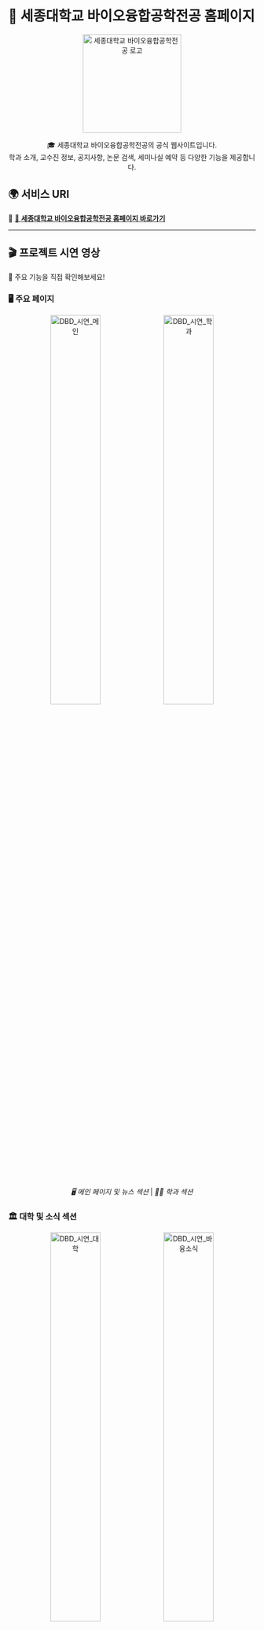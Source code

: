 # **🚀 세종대학교 바이오융합공학전공 홈페이지**  
<p align="center">
  <img src="https://i.namu.wiki/i/rl9I96qi24PeIr4GIPjgN_l0Wv1IvxFBpFTnDpsBrjFnNDEVNboPf00htpycOlrlilpk1iJMbVWsn5VyAkF8Mss1XSWV9DGyIPBE2ttkrCNF8zowi94BEEHyXDbOkd6q72PEucaRPi6KQ_ZmqM058g.svg" alt="세종대학교 바이오융합공학전공 로고" width="200">
</p>

<p align="center">
  🎓 세종대학교 바이오융합공학전공의 공식 웹사이트입니다.<br>
  학과 소개, 교수진 정보, 공지사항, 논문 검색, 세미나실 예약 등 다양한 기능을 제공합니다.
</p>

## 🌍 서비스 URI
🚀 [🔗 **세종대학교 바이오융합공학전공 홈페이지 바로가기**](https://ibb.sejong.ac.kr/)


---
## **🎬 프로젝트 시연 영상**
📢 주요 기능을 직접 확인해보세요!

### **🖥️ 주요 페이지**
<p align="center">
  <img src="https://github.com/user-attachments/assets/56b41765-1f3c-4dbf-98ee-697fc7cb8376" alt="DBD_시연_메인" width="45%">
  <img src="https://github.com/user-attachments/assets/c850f8ad-9da0-4223-9ad9-1f9aa3fde23a" alt="DBD_시연_학과" width="45%">
</p>
<p align="center">
  <em>🖥️ 메인 페이지 및 뉴스 섹션</em> | <em>👨‍🏫 학과 섹션</em>
</p>

### **🏛️ 대학 및 소식 섹션**
<p align="center">
  <img src="https://github.com/user-attachments/assets/896985b2-02b1-498d-abd3-24d89a5d7650" alt="DBD_시연_대학" width="45%">
  <img src="https://github.com/user-attachments/assets/ba7cba19-9332-4e72-946f-8250cd4d6ba1" alt="DBD_시연_바융소식" width="45%">
</p>
<p align="center">
  <em>🏛️ 대학 섹션</em> | <em>📅 바융 소식 섹션</em>
</p>

---

## **📌 프로젝트 이미지 **
<p align="center">
  <img src="https://github.com/user-attachments/assets/d35acfeb-6402-454a-8e5d-9298376c23ae" alt="추가 이미지 1" width="20.5%" hspace="10">
  <img src="https://github.com/user-attachments/assets/9e4fc9dc-8811-44fa-a831-66c63291a582" alt="추가 이미지 2" width="20%" hspace="8">
  <img src="https://github.com/user-attachments/assets/6171efba-ef71-44c2-959a-8d95136beb60" alt="추가 이미지 4" width="20%" hspace="10">
  <img src="https://github.com/user-attachments/assets/8ff697e8-4f72-4a97-9599-c23d19aefaec" alt="추가 이미지 3" width="20%" hspace="10">
</p>
<p align="center">
  <em>📌 데스크탑 메인</em> | <em>📌 데스크탑 뉴스 </em> | <em>📌 모바일 메인 </em> | <em>📌 모바일 뉴스 </em>
</p>


## **📌 프로젝트 소개**
🔹 본 프로젝트는 **세종대학교 바이오융합공학전공**의 공식 웹사이트입니다.  
🔹 학생, 교수진, 연구원 및 방문자들에게 **학과 정보 및 연구 성과를 효과적으로 공유**하기 위해 개발되었습니다.  
🔹 **사용자 친화적인 UI**와 **반응형 디자인**을 통해 **모든 기기에서 최적의 사용자 경험**을 제공합니다.  

📍 **📢 주요 기능**:
- 학과 및 교수진 소개  
- 연구 논문 검색 & 세미나실 예약 시스템  
- 공지사항 및 뉴스 제공  
- 모바일/태블릿 반응형 UI 지원  

---

## **✨ 주요 기능**
### 🔹 1. 학과 정보  
📖 학과 소개 | 👨‍🏫 교수진 프로필 | 🏫 조직도 | 🎓 학생회 활동  

### 🔹 2. 학사 정보  
📚 학부/대학원 과정 | 🏆 장학금 정보 | 📄 입학 안내  

### 🔹 3. 소식 및 공지  
📢 공지사항 | 📰 뉴스 | 🎤 세미나 정보 | 📑 논문 아카이브  

### 🔹 4. 세미나실 예약 시스템  
📅 캘린더 뷰 | 📝 예약 신청 | ✅ 예약 승인 & 관리  

---

## **⚡ 기술 스택**
📌 최신 웹 기술을 적용하여 **빠르고 최적화된 경험**을 제공합니다.

### **💻 프론트엔드**
- ![React](https://img.shields.io/badge/-React-61DAFB?logo=react&logoColor=white&style=flat-square)  
- ![TypeScript](https://img.shields.io/badge/-TypeScript-3178C6?logo=typescript&logoColor=white&style=flat-square)  
- ![Styled Components](https://img.shields.io/badge/-Styled_Components-DB7093?logo=styled-components&logoColor=white&style=flat-square)  
- ![React Query](https://img.shields.io/badge/-React_Query-FF4154?logo=react-query&logoColor=white&style=flat-square)  

### **🛠️ 백엔드**
- ![Spring Boot](https://img.shields.io/badge/-Spring_Boot-6DB33F?logo=spring-boot&logoColor=white&style=flat-square)  
- ![MySQL](https://img.shields.io/badge/-MySQL-4479A1?logo=mysql&logoColor=white&style=flat-square)  
- ![Ubuntu Server](https://img.shields.io/badge/-Ubuntu-6DB33F?logo=ubuntu&logoColor=white&style=flat-square)  

### **🛡️ 테스트 & 품질 관리**
- ![Jest](https://img.shields.io/badge/-Jest-C21325?logo=jest&logoColor=white&style=flat-square)  
- ![ESLint](https://img.shields.io/badge/-ESLint-4B32C3?logo=eslint&logoColor=white&style=flat-square)  

---

## **🚀 시작하기**
### **📌 사전 요구사항**
- **Node.js v18 이상**  
- **npm 또는 yarn**  
- **Git**  

### **📌 설치 방법**
```bash
git clone https://github.com/urinaner/sejong-dibb.git
cd sejong-dibb/frontend
npm install
npm run start
```
🚀 **로컬 개발 환경이 실행됩니다!**  

---

## **📂 프로젝트 구조**
📌 폴더별 주요 구성 요소는 다음과 같습니다:
```
src/
├── config/            # API 엔드포인트 정의
├── assets/            # 이미지, 폰트 등 정적 자원
├── components/        # 재사용 가능한 UI 컴포넌트
├── hooks/             # 커스텀 훅
├── pages/             # 페이지 컴포넌트
├── routes/            # 라우팅 설정
├── styles/            # 글로벌 스타일 및 테마
└── utils/             # 유틸리티 함수
```

---

## **📊 성능 최적화**
🚀 **최적화된 웹사이트 환경을 제공합니다.**  

🔹 **React Query**: 서버 데이터 캐싱 & 자동 갱신  
🔹 **코드 스플리팅**: React.lazy & Suspense 적용  
🔹 **이미지 최적화**: WebP 포맷 활용  
🔹 **CDN 활용**: CloudFront로 정적 자원 로드 속도 향상  

---

## **🎉 감사의 말**
**🙏 프로젝트에 관심을 가져주셔서 감사합니다!**  
이 프로젝트는 **세종대학교 바이오융합공학과**의 지원과 협력으로 진행되었습니다.  
함께 더 나은 웹사이트를 만들어가요! 🚀🎓  

---

